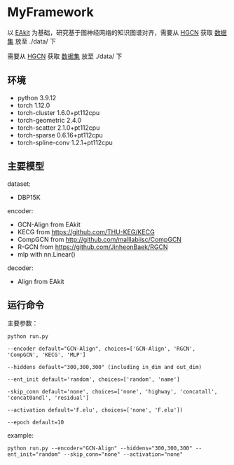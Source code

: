 # MyFramework

以 [EAkit](https://github.com/THU-KEG/EAkit) 为基础，研究基于图神经网络的知识图谱对齐，需要从 [HGCN](https://github.com/StephanieWyt/HGCN-JE-JR/) 获取 [数据集](https://drive.google.com/drive/folders/1mfaeLXdqFnOHLYBXiTHWI7MLwtfTgPYQ) 放至 ./data/ 下

需要从 [HGCN](https://github.com/StephanieWyt/HGCN-JE-JR/) 获取 [数据集](https://drive.google.com/drive/folders/1mfaeLXdqFnOHLYBXiTHWI7MLwtfTgPYQ) 放至 ./data/ 下

## 环境

- python                         3.9.12
- torch                           1.12.0
- torch-cluster             1.6.0+pt112cpu
- torch-geometric           2.4.0
- torch-scatter             2.1.0+pt112cpu
- torch-sparse              0.6.16+pt112cpu
- torch-spline-conv         1.2.1+pt112cpu

## 主要模型

dataset:

- DBP15K

encoder:

- GCN-Align from EAkit
- KECG from https://github.com/THU-KEG/KECG
- CompGCN from http://github.com/malllabiisc/CompGCN
- R-GCN from https://github.com/JinheonBaek/RGCN
- mlp with nn.Linear()

decoder:

- Align from EAkit

## 运行命令

主要参数：

```
python run.py

--encoder default="GCN-Align", choices=['GCN-Align', 'RGCN', 'CompGCN', 'KECG', 'MLP']

--hiddens default="300,300,300" (including in_dim and out_dim)

--ent_init default='random', choices=['random', 'name']

-skip_conn default='none', choices=['none', 'highway', 'concatall', 'concat0andl', 'residual']

--activation default='F.elu', choices=['none', 'F.elu'])

--epoch default=10
```

example:

```
python run.py --encoder="GCN-Align" --hiddens="300,300,300" --ent_init="random" --skip_conn="none" --activation="none"
```
